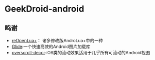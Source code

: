 # GeekDroid-android

## 鸣谢
- [reOpenLua+](https://github.com/daisukiKaffuChino/reOpenLua-Open-Source)：
诸多修改版AndroLua+中的一种
- [Glide](https://github.com/bumptech/glide):一个快速高效的Android图片加载库
- [overscroll-decor](https://github.com/EverythingMe/overscroll-decor):iOS类的滚动效果适用于几乎所有可滚动的Android视图
